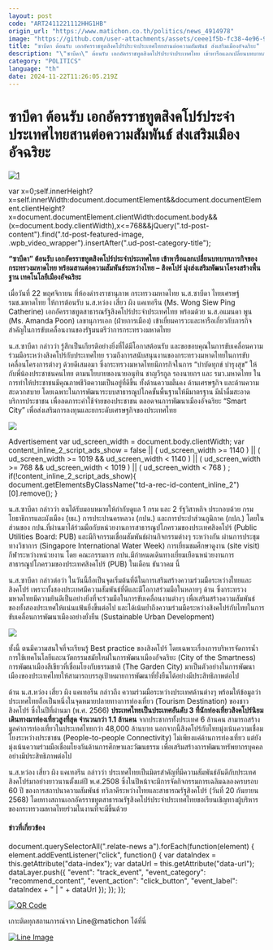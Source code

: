 ```yaml
---
layout: post
code: "ART2411221112HHG1HB"
origin_url: "https://www.matichon.co.th/politics/news_4914978"
image: "https://github.com/user-attachments/assets/ceee1f5b-fc38-4e96-9b0e-bf5ef2023527"
title: "ซาบีดา ต้อนรับ เอกอัครราชทูตสิงคโปร์ประจำประเทศไทยสานต่อความสัมพันธ์ ส่งเสริมเมืองอัจฉริยะ"
description: "\"ซาบีดา\" ต้อนรับ เอกอัครราชทูตสิงคโปร์ประจำประเทศไทย เข้าหารือแลกเปลี่ยนบทบาทภารกิจของกระทรวงมหาดไทย พร้อมสานต่อความสัมพันธ์ระหว่างไทย – สิงคโปร์"
category: "POLITICS"
language: "th"
date: 2024-11-22T11:26:05.219Z
---
```


# ซาบีดา ต้อนรับ เอกอัครราชทูตสิงคโปร์ประจำประเทศไทยสานต่อความสัมพันธ์ ส่งเสริมเมืองอัจฉริยะ

[![](https://www.matichon.co.th/wp-content/uploads/2024/11/1-287.jpg "1")](https://www.matichon.co.th/wp-content/uploads/2024/11/1-287.jpg)

var x=0;self.innerHeight?x=self.innerWidth:document.documentElement&&document.documentElement.clientHeight?x=document.documentElement.clientWidth:document.body&&(x=document.body.clientWidth),x<=768&&jQuery(".td-post-content").find(".td-post-featured-image, .wpb\_video\_wrapper").insertAfter(".ud-post-category-title");

**“ซาบีดา” ต้อนรับ เอกอัครราชทูตสิงคโปร์ประจำประเทศไทย เข้าหารือแลกเปลี่ยนบทบาทภารกิจของกระทรวงมหาดไทย พร้อมสานต่อความสัมพันธ์ระหว่างไทย – สิงคโปร์ มุ่งส่งเสริมพัฒนาโครงสร้างพื้นฐาน เทคโนโลยีเมืองอัจฉริยะ**

เมื่อวันที่ 22 พฤศจิกายน ทึ่ห้องดำรงราชานุภาพ กระทรวงมหาดไทย น.ส.ซาบีดา ไทยเศรษฐ์ รมช.มหาดไทย ให้การต้อนรับ น.ส.หว่อง เสี่ยว ผิง แคเทอรีน (Ms. Wong Siew Ping Catherine) เอกอัครราชทูตสาธารณรัฐสิงคโปร์ประจำประเทศไทย พร้อมด้วย น.ส.อแมนดา พูน (Ms. Amanda Poon) เลขานุการเอก (ฝ่ายการเมือง) เข้าเยี่ยมคารวะและหารือเกี่ยวกับภารกิจสำคัญในการขับเคลื่อนงานของรัฐมนตรีว่าการกระทรวงมหาดไทย

น.ส.ซาบีดา กล่าวว่า รู้สึกเป็นเกียรติอย่างยิ่งที่ได้มีโอกาสต้อนรับ และขอขอบคุณในการขับเคลื่อนความร่วมมือระหว่างสิงคโปร์กับประเทศไทย รวมถึงการสนับสนุนงานของกระทรวงมหาดไทยในการขับเคลื่อนโครงการต่างๆ ด้วยดีเสมอมา ซึ่งกระทรวงมหาดไทยมีภารกิจในการ “บำบัดทุกข์ บำรุงสุข” ให้กับพี่น้องประชาชนคนไทย ตามนโยบายของนายอนุทิน ชาญวีรกูล รองนายกฯ และ รมว.มหาดไทย ในการทำให้ประชาชนมีคุณภาพชีวิตความเป็นอยู่ที่ดีขึ้น ทั้งด้านความมั่นคง ด้านเศรษฐกิจ และด้านความสะดวกสบาย โดยเฉพาะในการพัฒนาระบบสาธารณูปโภคขั้นพื้นฐานให้มีมาตรฐาน มีน้ำดื่มสะอาดบริการประชาชน เพื่อลดภาระค่าใช้จ่ายของประชาชน ตลอดจนการพัฒนาเมืองอัจฉริยะ “Smart City” เพื่อส่งเสริมการลงทุนและยกระดับเศรษฐกิจของประเทศไทย

![](https://www.matichon.co.th/wp-content/uploads/2024/11/1096532_0.jpg)

Advertisement var ud\_screen\_width = document.body.clientWidth; var content\_inline\_2\_script\_ads\_show = false || ( ud\_screen\_width >= 1140 ) || ( ud\_screen\_width >= 1019 && ud\_screen\_width < 1140 ) || ( ud\_screen\_width >= 768 && ud\_screen\_width < 1019 ) || ( ud\_screen\_width < 768 ) ; if(!content\_inline\_2\_script\_ads\_show){ document.getElementsByClassName("td-a-rec-id-content\_inline\_2")\[0\].remove(); }

น.ส.ซาบีดา กล่าวว่า ตนได้รับมอบหมายให้กำกับดูแล 1 กรม และ 2 รัฐวิสาหกิจ ประกอบด้วย กรมโยธาธิการและผังเมือง (ยผ.) การประปานครหลวง (กปน.) และการประปาส่วนภูมิภาค (กปภ.) โดยในส่วนของ กปน.ที่ผ่านมาได้ร่วมมือกับหน่วยงานการสาธารณูปโภครวมของประเทศสิงคโปร์ (Public Utilities Board: PUB) และมีกิจกรรมเชื่อมสัมพันธ์ผ่านกิจกรรมต่างๆ ระหว่างกัน ผ่านการประชุมทางวิชาการ (Singapore International Water Week) การเยี่ยมชมศึกษาดูงาน (site visit) กีฬาระหว่างหน่วยงาน โดย คณะกรรมการ กปน.มีกำหนดเดินทางเยี่ยมเยือนหน่วยงานการสาธารณูปโภครวมของประเทศสิงคโปร์ (PUB) ในเดือน ธันวาคม นี้

น.ส.ซาบีดา กล่าวต่อว่า ในวันนี้ถือเป็นจุดเริ่มต้นที่ดีในการเสริมสร้างความร่วมมือระหว่างไทยและสิงคโปร์ เพราะทั้งสองประเทศมีความสัมพันธ์ที่ดีและมีโอกาสร่วมมือในหลายๆ ด้าน ซึ่งกระทรวงมหาดไทยมีความยินดีเป็นอย่างยิ่งที่จะร่วมมือในการขับเคลื่อนงานต่างๆ เพื่อเสริมสร้างความสัมพันธ์ ของทั้งสองประเทศให้แน่นแฟ้นยิ่งขึ้นต่อไป และได้เน้นย้ำถึงความร่วมมือระหว่างสิงคโปร์กับไทยในการขับเคลื่อนการพัฒนาเมืองอย่างยั่งยืน (Sustainable Urban Development)

![](https://www.matichon.co.th/wp-content/uploads/2024/11/1096533_0.jpg)

ทั้งนี้ ตนมีความสนใจที่จะเรียนรู้ Best practice ของสิงคโปร์ โดยเฉพาะเรื่องการบริหารจัดการน้ำ การใช้เทคโนโลยีและนวัตกรรมสมัยใหม่ในการพัฒนาเมืองอัจฉริยะ (City of the Smartness) การพัฒนาเมืองสีเขียวที่เชื่อมโยงกับธรรมชาติ (The Garden City) มาเป็นตัวอย่างในการพัฒนาเมืองของประเทศไทยให้สามารถบรรลุเป้าหมายการพัฒนาที่ยั่งยืนได้อย่างมีประสิทธิภาพต่อไป

ด้าน น.ส.หว่อง เสี่ยว ผิง แคเทอรีน กล่าวถึง ความร่วมมือระหว่างประเทศด้านต่างๆ พร้อมให้ข้อมูลว่า ประเทศไทยถือเป็นหนึ่งในจุดหมายปลายทางการท่องเที่ยว (Tourism Destination) ของชาวสิงคโปร์ ซึ่งในปีที่ผ่านมา (พ.ศ. 2566) **ประเทศไทยเป็นประเทศอันดับ 3 ที่นักท่องเที่ยวสิงคโปร์นิยมเดินทางมาท่องเที่ยวสูงที่สุด จำนวนกว่า 1.1 ล้านคน** จากประชากรทั้งประเทศ 6 ล้านคน สามารถสร้างมูลค่าการท่องเที่ยวในประเทศไทยกว่า 48,000 ล้านบาท นอกจากนี้สิงคโปร์กับไทยมุ่งเน้นความเชื่อมโยงระหว่างประชาชน (People-to-people Connectivity) ไม่เพียงแค่ด้านการท่องเที่ยว แต่ยังมุ่งเน้นความร่วมมือเชื่อมโยงกันด้านการศึกษาและวัฒนธรรม เพื่อเสริมสร้างการพัฒนาทรัพยากรบุคคลอย่างมีประสิทธิภาพต่อไป

น.ส.หว่อง เสี่ยว ผิง แคเทอรีน กล่าวว่า ประเทศไทยเป็นมิตรสำคัญที่มีความสัมพันธ์อันดีกับประเทศสิงคโปร์มาอย่างยาวนานตั้งแต่ปี พ.ศ.2508 ซึ่งในปีหน้าจะมีการจัดกิจกรรมการเฉลิมฉลองครบรอบ 60 ปี ของการสถาปนาความสัมพันธ์ ทวิภาคีระหว่างไทยและสาธารณรัฐสิงคโปร์ (วันที่ 20 กันยายน 2568) โดยทางสถานเอกอัครราชทูตสาธารณรัฐสิงคโปร์ประจำประเทศไทยขอเรียนเชิญทางผู้บริหารของกระทรวงมหาดไทยร่วมในงานที่จะมีขึ้นด้วย

#### ข่าวที่เกี่ยวข้อง

document.querySelectorAll(".relate-news a").forEach(function(element) { element.addEventListener("click", function() { var dataIndex = this.getAttribute("data-index"); var dataUrl = this.getAttribute("data-url"); dataLayer.push({ "event": "track\_event", "event\_category": "recommend\_content", "event\_action": "click\_button", "event\_label": dataIndex + " | " + dataUrl }); }); });

[![QR Code](https://www.matichon.co.th/wp-content/uploads/2023/07/wob1371z.jpg)](https://lin.ee/ht0nDxX)

เกาะติดทุกสถานการณ์จาก Line@matichon ได้ที่นี่

[![Line Image](https://www.matichon.co.th/wp-content/uploads/2023/07/th.png)](https://lin.ee/ht0nDxX)